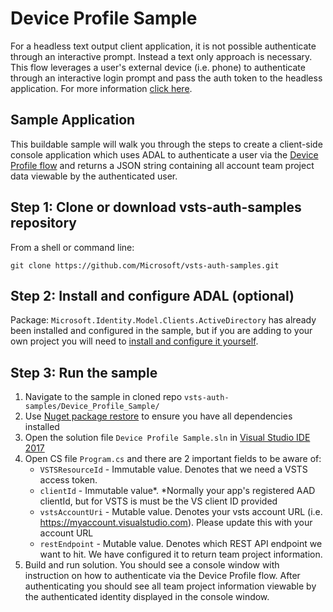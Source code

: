 # Device Profile Sample

For a headless text output client application, it is not possible authenticate through an interactive prompt. Instead a text only approach is necessary. This flow leverages a user's external device (i.e. phone) to authenticate through an interactive login prompt and pass the auth token to the headless application. For more information [click here](https://azure.microsoft.com/en-us/resources/samples/active-directory-dotnet-deviceprofile/?v=17.23h).

## Sample Application

This buildable sample will walk you through the steps to create a client-side console application which uses ADAL to authenticate a user via the [Device Profile flow](https://azure.microsoft.com/en-us/resources/samples/active-directory-dotnet-deviceprofile/?v=17.23h) and returns a JSON string containing all account team project data viewable by the authenticated user.

## Step 1: Clone or download vsts-auth-samples repository

From a shell or command line: 
```no-highlight
git clone https://github.com/Microsoft/vsts-auth-samples.git
```

## Step 2: Install and configure ADAL (optional)

Package: `Microsoft.Identity.Model.Clients.ActiveDirectory` has already been installed and configured in the sample, but if you are adding to your own project you will need to [install and configure it yourself](https://www.nuget.org/packages/Microsoft.IdentityModel.Clients.ActiveDirectory). 

## Step 3: Run the sample

1. Navigate to the sample in cloned repo `vsts-auth-samples/Device_Profile_Sample/`
2. Use [Nuget package restore](https://docs.microsoft.com/en-us/nuget/consume-packages/package-restore) to ensure you have all dependencies installed
3. Open the solution file `Device Profile Sample.sln` in [Visual Studio IDE 2017](https://www.visualstudio.com/downloads/)
4. Open CS file `Program.cs` and there are 2 important fields to be aware of:
    * `VSTSResourceId` - Immutable value. Denotes that we need a VSTS access token.
    * `clientId` - Immutable value*. *Normally your app's registered AAD clientId, but for VSTS is must be the VS client ID provided
    * `vstsAccountUri` - Mutable value. Denotes your vsts account URL (i.e. https://myaccount.visualstudio.com). Please update this with your account URL
    * `restEndpoint` - Mutable value. Denotes which REST API endpoint we want to hit. We have configured it to return team project information.
5. Build and run solution. You should see a console window with instruction on how to authenticate via the Device Profile flow. After authenticating you should see all team project information viewable by the authenticated identity displayed in the console window.